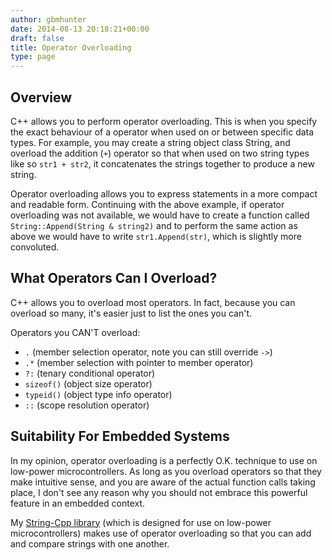 ```yaml
---
author: gbmhunter
date: 2014-08-13 20:18:21+00:00
draft: false
title: Operator Overloading
type: page
---
```


## Overview

C++ allows you to perform operator overloading. This is when you specify the exact behaviour of a operator when used on or between specific data types. For example, you may create a string object class String, and overload the addition (`+`) operator so that when used on two string types like so `str1 + str2`, it concatenates the strings together to produce a new string.

Operator overloading allows you to express statements in a more compact and readable form. Continuing with the above example, if operator overloading was not available, we would have to create a function called `String::Append(String & string2)` and to perform the same action as above we would have to write `str1.Append(str)`, which is slightly more convoluted.

## What Operators Can I Overload?

C++ allows you to overload most operators. In fact, because you can overload so many, it's easier just to list the ones you can't.

Operators you CAN'T overload:

* `.` (member selection operator, note you can still override `->`)
* `.*` (member selection with pointer to member operator)
* `?:` (tenary conditional operator)
* `sizeof()` (object size operator)
* `typeid()` (object type info operator)
* `::` (scope resolution operator)

## Suitability For Embedded Systems

In my opinion, operator overloading is a perfectly O.K. technique to use on low-power microcontrollers. As long as you overload operators so that they make intuitive sense, and you are aware of the actual function calls taking place, I don't see any reason why you should not embrace this powerful feature in an embedded context.

My [String-Cpp library](https://github.com/gbmhunter/String-Cpp) (which is designed for use on low-power microcontrollers) makes use of operator overloading so that you can add and compare strings with one another.
